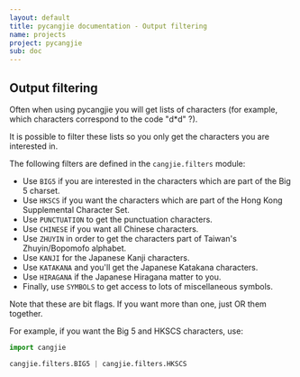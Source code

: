```yaml
---
layout: default
title: pycangjie documentation - Output filtering
name: projects
project: pycangjie
sub: doc
---
```


## Output filtering

Often when using pycangjie you will get lists of characters (for example,
which characters correspond to the code "d*d" ?).

It is possible to filter these lists so you only get the characters you are
interested in.

The following filters are defined in the `cangjie.filters` module:

* Use `BIG5` if you are interested in the characters which are part of the
  Big 5 charset.
* Use `HKSCS` if you want the characters which are part of the Hong Kong
  Supplemental Character Set.
* Use `PUNCTUATION` to get the punctuation characters.
* Use `CHINESE` if you want all Chinese characters.
* Use `ZHUYIN` in order to get the characters part of Taiwan's Zhuyin/Bopomofo
  alphabet.
* Use `KANJI` for the Japanese Kanji characters.
* Use `KATAKANA` and you'll get the Japanese Katakana characters.
* Use `HIRAGANA` if the Japanese Hiragana matter to you.
* Finally, use `SYMBOLS` to get access to lots of miscellaneous symbols.

Note that these are bit flags. If you want more than one, just OR them
together.

For example, if you want the Big 5 and HKSCS characters, use:

```python
import cangjie

cangjie.filters.BIG5 | cangjie.filters.HKSCS
```
